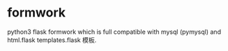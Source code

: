 # formwork
python3 flask formwork which is full compatible with mysql (pymysql) and html.flask templates.flask 模板. 
